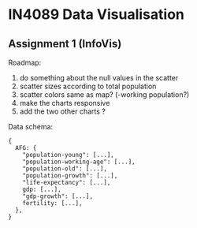 # IN4089 Data Visualisation

## Assignment 1 (InfoVis)

Roadmap:

1. do something about the null values in the scatter
2. scatter sizes according to total population
3. scatter colors same as map? (-working population?)
4. make the charts responsive
5. add the two other charts ?

Data schema:

```
{
  AFG: {
    "population-young": [...],
    "population-working-age": [...],
    "population-old": [...],
    "population-growth": [...],
    "life-expectancy": [...],
    gdp: [...],
    "gdp-growth": [...],
    fertility: [...],
  },
}
```
